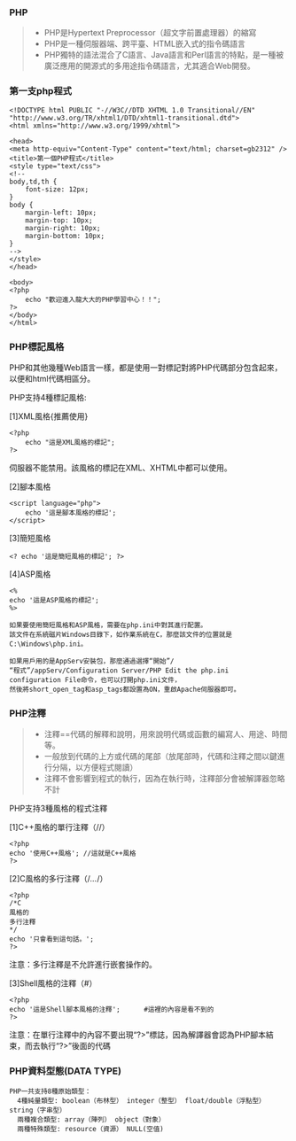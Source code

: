 
### PHP
>* PHP是Hypertext Preprocessor（超文字前置處理器）的縮寫
>* PHP是一種伺服器端、跨平臺、HTML嵌入式的指令碼語言
>*  PHP獨特的語法混合了C語言、Java語言和Perl語言的特點，是一種被廣泛應用的開源式的多用途指令碼語言，尤其適合Web開發。

### 第一支php程式

```
<!DOCTYPE html PUBLIC "-//W3C//DTD XHTML 1.0 Transitional//EN" "http://www.w3.org/TR/xhtml1/DTD/xhtml1-transitional.dtd">
<html xmlns="http://www.w3.org/1999/xhtml">

<head>
<meta http-equiv="Content-Type" content="text/html; charset=gb2312" />
<title>第一個PHP程式</title>
<style type="text/css">
<!--
body,td,th {
	font-size: 12px;
}
body {
	margin-left: 10px;
	margin-top: 10px;
	margin-right: 10px;
	margin-bottom: 10px;
}
-->
</style>
</head>

<body>
<?php
	echo "歡迎進入龍大大的PHP學習中心！！";
?>
</body>
</html>
```

### PHP標記風格

PHP和其他幾種Web語言一樣，都是使用一對標記對將PHP代碼部分包含起來，以便和html代碼相區分。

PHP支持4種標記風格:

[1]XML風格{推薦使用}
```
<?php 
	echo "這是XML風格的標記"; 
?>
```
伺服器不能禁用。該風格的標記在XML、XHTML中都可以使用。 

[2]腳本風格
```
<script language="php">
	echo '這是腳本風格的標記'; 
</script>
```
[3]簡短風格
```
<? echo '這是簡短風格的標記'; ?>
```   
[4]ASP風格
```
<% 
echo '這是ASP風格的標記'; 
%>
```
```
如果要使用簡短風格和ASP風格，需要在php.ini中對其進行配置。
該文件在系統磁片Windows目錄下，如作業系統在C，那麼該文件的位置就是C:\Windows\php.ini。

如果用戶用的是AppServ安裝包，那麼通過選擇“開始”/
“程式”/appServ/Configuration Server/PHP Edit the php.ini configuration File命令，也可以打開php.ini文件，
然後將short_open_tag和asp_tags都設置為ON，重啟Apache伺服器即可。
```

### PHP注釋

>* 注釋==代碼的解釋和說明，用來說明代碼或函數的編寫人、用途、時間等。
>* 一般放到代碼的上方或代碼的尾部（放尾部時，代碼和注釋之間以<Tab>鍵進行分隔，以方便程式閱讀）
>* 注釋不會影響到程式的執行，因為在執行時，注釋部分會被解譯器忽略不計 

PHP支持3種風格的程式注釋

[1]C++風格的單行注釋（//）
```
<?php
echo '使用C++風格';	//這就是C++風格
?>
```
[2]C風格的多行注釋（/*…*/）
```
<?php
/*C
風格的
多行注釋
*/
echo '只會看到這句話。';
?>
```
注意：多行注釋是不允許進行嵌套操作的。

[3]Shell風格的注釋（#）
```
<?php
echo '這是Shell腳本風格的注釋';		#這裡的內容是看不到的
?>
```
注意：在單行注釋中的內容不要出現“?>”標誌，因為解譯器會認為PHP腳本結束，而去執行“?>”後面的代碼 


### PHP資料型態(DATA TYPE)
```
PHP一共支持8種原始類型：
  4種純量類型: boolean（布林型） integer（整型） float/double（浮點型） string（字串型）
  兩種複合類型: array（陣列） object（對象）
  兩種特殊類型: resource（資源） NULL(空值) 
```


